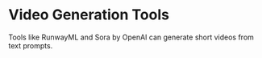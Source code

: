 # Video Generation Tools
Tools like RunwayML and Sora by OpenAI can generate short videos from text prompts.